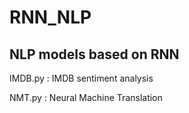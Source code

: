 # RNN_NLP

## NLP models based on RNN

IMDB.py : IMDB sentiment analysis

NMT.py : Neural Machine Translation
